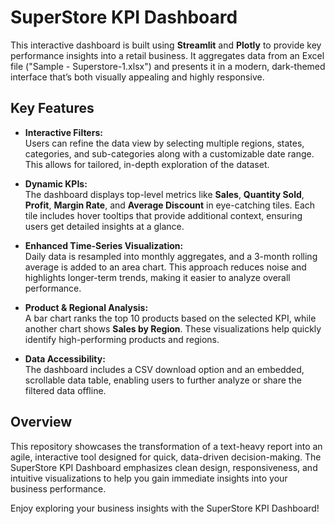 # SuperStore KPI Dashboard

This interactive dashboard is built using **Streamlit** and **Plotly** to provide key performance insights into a retail business. It aggregates data from an Excel file ("Sample - Superstore-1.xlsx") and presents it in a modern, dark-themed interface that’s both visually appealing and highly responsive.

## Key Features

- **Interactive Filters:**  
  Users can refine the data view by selecting multiple regions, states, categories, and sub-categories along with a customizable date range. This allows for tailored, in-depth exploration of the dataset.

- **Dynamic KPIs:**  
  The dashboard displays top-level metrics like **Sales**, **Quantity Sold**, **Profit**, **Margin Rate**, and **Average Discount** in eye-catching tiles. Each tile includes hover tooltips that provide additional context, ensuring users get detailed insights at a glance.

- **Enhanced Time-Series Visualization:**  
  Daily data is resampled into monthly aggregates, and a 3-month rolling average is added to an area chart. This approach reduces noise and highlights longer-term trends, making it easier to analyze overall performance.

- **Product & Regional Analysis:**  
  A bar chart ranks the top 10 products based on the selected KPI, while another chart shows **Sales by Region**. These visualizations help quickly identify high-performing products and regions.

- **Data Accessibility:**  
  The dashboard includes a CSV download option and an embedded, scrollable data table, enabling users to further analyze or share the filtered data offline.

## Overview

This repository showcases the transformation of a text-heavy report into an agile, interactive tool designed for quick, data-driven decision-making. The SuperStore KPI Dashboard emphasizes clean design, responsiveness, and intuitive visualizations to help you gain immediate insights into your business performance.

Enjoy exploring your business insights with the SuperStore KPI Dashboard!
